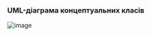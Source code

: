 ### UML-діаграма концептуальних класів
![image](https://github.com/oleksandrblazhko/ai204-palona/blob/laboratory-work-5/2-SoftwareDesign/2.1-UMLConceptClasses/%D0%94K.jpg)
